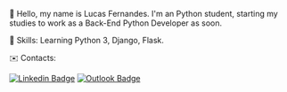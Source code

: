 🤠 Hello, my name is Lucas Fernandes. 
   I'm an Python student, starting my studies to work as a Back-End Python Developer as soon.

🧠 Skills: Learning Python 3, Django, Flask.

✉️ Contacts:

[![Linkedin Badge](https://img.shields.io/badge/-LinkedIn-blue?style=flat-square&logo=Linkedin&logoColor=white&link=https://www.linkedin.com/in/lucastafer/)](https://www.linkedin.com/in/lucastafer/)
[![Outlook Badge](https://img.shields.io/badge/Microsoft_Outlook-0078D4?style=for-the-badge&logo=microsoft-outlook&logoColor=white&link=lucastafer@hotmail.com)](lucastafer@hotmail.com)
